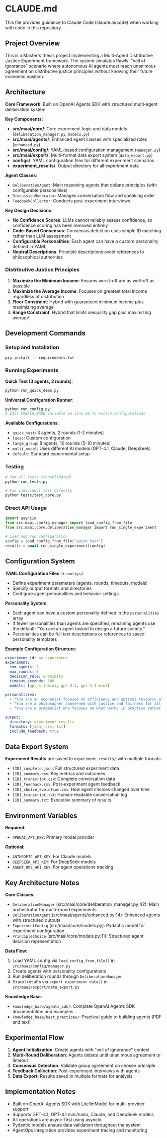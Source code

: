# CLAUDE.md

This file provides guidance to Claude Code (claude.ai/code) when working with code in this repository.

## Project Overview

This is a Master's thesis project implementing a Multi-Agent Distributive Justice Experiment framework. The system simulates Rawls' "veil of ignorance" scenario where autonomous AI agents must reach unanimous agreement on distributive justice principles without knowing their future economic position.

## Architecture

**Core Framework**: Built on OpenAI Agents SDK with structured multi-agent deliberation system

**Key Components**:
- **src/maai/core/**: Core experiment logic and data models (`deliberation_manager.py`, `models.py`)
- **src/maai/agents/**: Enhanced agent classes with specialized roles (`enhanced.py`)
- **src/maai/config/**: YAML-based configuration management (`manager.py`)
- **src/maai/export/**: Multi-format data export system (`data_export.py`)
- **configs/**: YAML configuration files for different experiment scenarios
- **experiment_results/**: Output directory for all experiment data

**Agent Classes**: 
- `DeliberationAgent`: Main reasoning agents that debate principles (with configurable personalities)
- `DiscussionModerator`: Manages conversation flow and speaking order
- `FeedbackCollector`: Conducts post-experiment interviews

**Key Design Decisions**:
- **No Confidence Scores**: LLMs cannot reliably assess confidence, so confidence scoring has been removed entirely
- **Code-Based Consensus**: Consensus detection uses simple ID matching rather than LLM assessment
- **Configurable Personalities**: Each agent can have a custom personality defined in YAML
- **Neutral Descriptions**: Principle descriptions avoid references to philosophical authorities

### Distributive Justice Principles
1. **Maximize the Minimum Income**: Ensures worst-off are as well-off as possible
2. **Maximize the Average Income**: Focuses on greatest total income regardless of distribution  
3. **Floor Constraint**: Hybrid with guaranteed minimum income plus maximizing average
4. **Range Constraint**: Hybrid that limits inequality gap plus maximizing average

## Development Commands

### Setup and Installation
```bash
pip install -r requirements.txt
```

### Running Experiments

**Quick Test (3 agents, 2 rounds)**:
```bash
python run_quick_demo.py
```

**Universal Configuration Runner**:
```bash
python run_config.py
# Edit CONFIG_NAME variable on line 20 to switch configurations
```

**Available Configurations**:
- `quick_test`: 3 agents, 2 rounds (1-2 minutes)
- `lucas`: Custom configuration
- `large_group`: 8 agents, 10 rounds (5-10 minutes)
- `multi_model`: Uses different AI models (GPT-4.1, Claude, DeepSeek)
- `default`: Standard experimental setup

### Testing
```bash
# Run all tests (consolidated)
python run_tests.py

# Run individual test directly
python tests/test_core.py
```

### Direct API Usage
```python
import asyncio
from src.maai.config.manager import load_config_from_file
from src.maai.core.deliberation_manager import run_single_experiment

# Load and run configuration
config = load_config_from_file('quick_test')
results = await run_single_experiment(config)
```

## Configuration System

**YAML Configuration Files** in `configs/`:
- Define experiment parameters (agents, rounds, timeouts, models)
- Specify output formats and directories
- Configure agent personalities and behavior settings

**Personality System**:
- Each agent can have a custom personality defined in the `personalities` array
- If fewer personalities than agents are specified, remaining agents use the default: "You are an agent tasked to design a future society."
- Personalities can be full text descriptions or references to saved personality templates

**Example Configuration Structure**:
```yaml
experiment_id: my_experiment
experiment:
  num_agents: 3
  max_rounds: 5
  decision_rule: unanimity
  timeout_seconds: 300
  models: [gpt-4.1-mini, gpt-4.1, gpt-4.1-mini]

personalities:
  - "You are an economist focused on efficiency and optimal resource allocation."
  - "You are a philosopher concerned with justice and fairness for all members of society."
  - "You are a pragmatist who focuses on what works in practice rather than theory."

output:
  directory: experiment_results
  formats: [json, csv, txt]
  include_feedback: true
```

## Data Export System

**Experiment Results** are saved to `experiment_results/` with multiple formats:
- `[ID]_complete.json`: Full structured experiment data
- `[ID]_summary.csv`: Key metrics and outcomes
- `[ID]_transcript.csv`: Complete conversation data
- `[ID]_feedback.csv`: Post-experiment agent feedback
- `[ID]_choice_evolution.csv`: How agent choices changed over time
- `[ID]_transcript.txt`: Human-readable conversation log
- `[ID]_summary.txt`: Executive summary of results

## Environment Variables

**Required**:
- `OPENAI_API_KEY`: Primary model provider

**Optional**:
- `ANTHROPIC_API_KEY`: For Claude models
- `DEEPSEEK_API_KEY`: For DeepSeek models
- `AGENT_OPS_API_KEY`: For agent operations tracking

## Key Architecture Notes

**Core Classes**:
- `DeliberationManager` (src/maai/core/deliberation_manager.py:42): Main orchestrator for multi-round experiments
- `DeliberationAgent` (src/maai/agents/enhanced.py:14): Enhanced agents with structured outputs
- `ExperimentConfig` (src/maai/core/models.py): Pydantic model for experiment configuration
- `PrincipleChoice` (src/maai/core/models.py:11): Structured agent decision representation

**Data Flow**:
1. Load YAML config via `load_config_from_file()` in `src/maai/config/manager.py`
2. Create agents with personality configurations
3. Run deliberation rounds through `DeliberationManager`
4. Export results via `export_experiment_data()` in `src/maai/export/data_export.py`

**Knowledge Base**:
- `knowledge_base/agents_sdk/`: Complete OpenAI Agents SDK documentation and examples
- `knowledge_base/best_practices/`: Practical guide to building agents (PDF and text)

## Experimental Flow

1. **Agent Initialization**: Create agents with "veil of ignorance" context
2. **Multi-Round Deliberation**: Agents debate until unanimous agreement or timeout
3. **Consensus Detection**: Validate group agreement on chosen principle
4. **Feedback Collection**: Post-experiment interviews with agents
5. **Data Export**: Results saved in multiple formats for analysis

## Implementation Notes

- Built on OpenAI Agents SDK with LitellmModel for multi-provider support
- Supports GPT-4.1, GPT-4.1 mini/nano, Claude, and DeepSeek models
- All operations are async-first using asyncio
- Pydantic models ensure data validation throughout the system
- AgentOps integration provides experiment tracing and monitoring